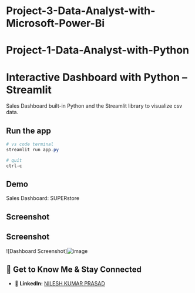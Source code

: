 # Project-3-Data-Analyst-with-Microsoft-Power-Bi

# Project-1-Data-Analyst-with-Python

# Interactive Dashboard with Python – Streamlit

Sales Dashboard built-in Python and the Streamlit library to visualize csv data.


## Run the app
```Powershell
# vs code terminal
streamlit run app.py

# quit
ctrl-c
```

## Demo
Sales Dashboard: SUPERstore

## Screenshot
## Screenshot
![Dashboard Screenshot]![image](https://github.com/Valac47/Project-1---Data-Analyst-with-Python/assets/148631804/ef24d331-76b5-4065-9f11-6f39dec7861e)


## 🤝 Get to Know Me & Stay Connected

- 💼 **LinkedIn:** [NILESH KUMAR PRASAD](www.linkedin.com/in/nilesh-kumar-prasad-89253128b)

